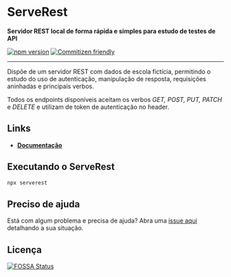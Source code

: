 
# ServeRest

**Servidor REST local de forma rápida e simples para estudo de testes de API**

[![npm version](https://badge.fury.io/js/serverest.svg)](https://npmjs.com/package/serverest)
[![Commitizen friendly](https://img.shields.io/badge/commitizen-friendly-brightgreen.svg)](http://commitizen.github.io/cz-cli/)

---

 Dispõe de um servidor REST com dados de escola fictícia, permitindo o estudo do uso de autenticação, manipulação de resposta, requisições aninhadas e principais verbos.

Todos os endpoints disponíveis aceitam os verbos *GET, POST, PUT, PATCH* e *DELETE* e utilizam de token de autenticação no header.

## Links

- **[Documentação](https://serverest.js.org/)**

## Executando o ServeRest

```sh
npx serverest
```

## Preciso de ajuda

Está com algum problema e precisa de ajuda? Abra uma [issue aqui](https://github.com/PauloGoncalvesBH/serverest/issues) detalhando a sua situação.

## Licença

[![FOSSA Status](https://app.fossa.io/api/projects/git%2Bgithub.com%2FPauloGoncalvesBH%2Fserverest.svg?type=large)](https://app.fossa.io/projects/git%2Bgithub.com%2FPauloGoncalvesBH%2Fserverest?ref=badge_large)
